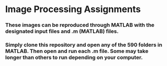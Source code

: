 # Image Processing Assignments
### These images can be reproduced through MATLAB with the designated input files and .m (MATLAB) files.
### Simply clone this repository and open any of the 590 folders in MATLAB. Then open and run each .m file.  Some may take longer than others to run depending on your computer.

